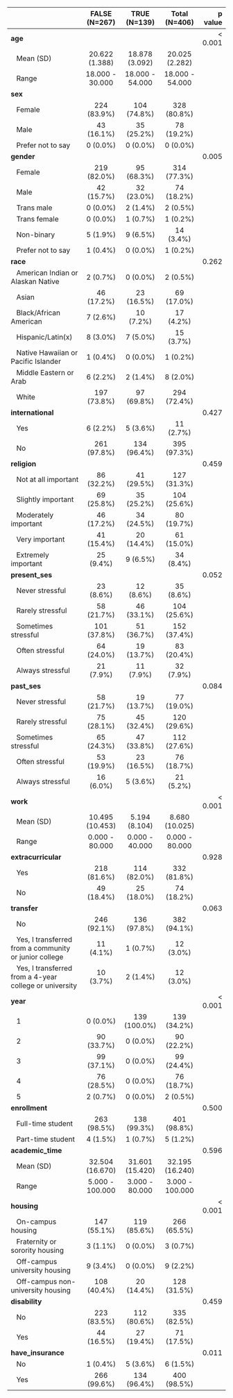 

|                                                                         |  FALSE (N=267)  |  TRUE (N=139)   |  Total (N=406)  | p value|
|:------------------------------------------------------------------------|:---------------:|:---------------:|:---------------:|-------:|
|**age**                                                                  |                 |                 |                 | < 0.001|
|&nbsp;&nbsp;&nbsp;Mean (SD)                                              | 20.622 (1.388)  | 18.878 (3.092)  | 20.025 (2.282)  |        |
|&nbsp;&nbsp;&nbsp;Range                                                  | 18.000 - 30.000 | 18.000 - 54.000 | 18.000 - 54.000 |        |
|**sex**                                                                  |                 |                 |                 |        |
|&nbsp;&nbsp;&nbsp;Female                                                 |   224 (83.9%)   |   104 (74.8%)   |   328 (80.8%)   |        |
|&nbsp;&nbsp;&nbsp;Male                                                   |   43 (16.1%)    |   35 (25.2%)    |   78 (19.2%)    |        |
|&nbsp;&nbsp;&nbsp;Prefer not to say                                      |    0 (0.0%)     |    0 (0.0%)     |    0 (0.0%)     |        |
|**gender**                                                               |                 |                 |                 |   0.005|
|&nbsp;&nbsp;&nbsp;Female                                                 |   219 (82.0%)   |   95 (68.3%)    |   314 (77.3%)   |        |
|&nbsp;&nbsp;&nbsp;Male                                                   |   42 (15.7%)    |   32 (23.0%)    |   74 (18.2%)    |        |
|&nbsp;&nbsp;&nbsp;Trans male                                             |    0 (0.0%)     |    2 (1.4%)     |    2 (0.5%)     |        |
|&nbsp;&nbsp;&nbsp;Trans female                                           |    0 (0.0%)     |    1 (0.7%)     |    1 (0.2%)     |        |
|&nbsp;&nbsp;&nbsp;Non-binary                                             |    5 (1.9%)     |    9 (6.5%)     |    14 (3.4%)    |        |
|&nbsp;&nbsp;&nbsp;Prefer not to say                                      |    1 (0.4%)     |    0 (0.0%)     |    1 (0.2%)     |        |
|**race**                                                                 |                 |                 |                 |   0.262|
|&nbsp;&nbsp;&nbsp;American Indian or Alaskan Native                      |    2 (0.7%)     |    0 (0.0%)     |    2 (0.5%)     |        |
|&nbsp;&nbsp;&nbsp;Asian                                                  |   46 (17.2%)    |   23 (16.5%)    |   69 (17.0%)    |        |
|&nbsp;&nbsp;&nbsp;Black/African American                                 |    7 (2.6%)     |    10 (7.2%)    |    17 (4.2%)    |        |
|&nbsp;&nbsp;&nbsp;Hispanic/Latin(x)                                      |    8 (3.0%)     |    7 (5.0%)     |    15 (3.7%)    |        |
|&nbsp;&nbsp;&nbsp;Native Hawaiian or Pacific Islander                    |    1 (0.4%)     |    0 (0.0%)     |    1 (0.2%)     |        |
|&nbsp;&nbsp;&nbsp;Middle Eastern or Arab                                 |    6 (2.2%)     |    2 (1.4%)     |    8 (2.0%)     |        |
|&nbsp;&nbsp;&nbsp;White                                                  |   197 (73.8%)   |   97 (69.8%)    |   294 (72.4%)   |        |
|**international**                                                        |                 |                 |                 |   0.427|
|&nbsp;&nbsp;&nbsp;Yes                                                    |    6 (2.2%)     |    5 (3.6%)     |    11 (2.7%)    |        |
|&nbsp;&nbsp;&nbsp;No                                                     |   261 (97.8%)   |   134 (96.4%)   |   395 (97.3%)   |        |
|**religion**                                                             |                 |                 |                 |   0.459|
|&nbsp;&nbsp;&nbsp;Not at all important                                   |   86 (32.2%)    |   41 (29.5%)    |   127 (31.3%)   |        |
|&nbsp;&nbsp;&nbsp;Slightly important                                     |   69 (25.8%)    |   35 (25.2%)    |   104 (25.6%)   |        |
|&nbsp;&nbsp;&nbsp;Moderately important                                   |   46 (17.2%)    |   34 (24.5%)    |   80 (19.7%)    |        |
|&nbsp;&nbsp;&nbsp;Very important                                         |   41 (15.4%)    |   20 (14.4%)    |   61 (15.0%)    |        |
|&nbsp;&nbsp;&nbsp;Extremely important                                    |    25 (9.4%)    |    9 (6.5%)     |    34 (8.4%)    |        |
|**present_ses**                                                          |                 |                 |                 |   0.052|
|&nbsp;&nbsp;&nbsp;Never stressful                                        |    23 (8.6%)    |    12 (8.6%)    |    35 (8.6%)    |        |
|&nbsp;&nbsp;&nbsp;Rarely stressful                                       |   58 (21.7%)    |   46 (33.1%)    |   104 (25.6%)   |        |
|&nbsp;&nbsp;&nbsp;Sometimes stressful                                    |   101 (37.8%)   |   51 (36.7%)    |   152 (37.4%)   |        |
|&nbsp;&nbsp;&nbsp;Often stressful                                        |   64 (24.0%)    |   19 (13.7%)    |   83 (20.4%)    |        |
|&nbsp;&nbsp;&nbsp;Always stressful                                       |    21 (7.9%)    |    11 (7.9%)    |    32 (7.9%)    |        |
|**past_ses**                                                             |                 |                 |                 |   0.084|
|&nbsp;&nbsp;&nbsp;Never stressful                                        |   58 (21.7%)    |   19 (13.7%)    |   77 (19.0%)    |        |
|&nbsp;&nbsp;&nbsp;Rarely stressful                                       |   75 (28.1%)    |   45 (32.4%)    |   120 (29.6%)   |        |
|&nbsp;&nbsp;&nbsp;Sometimes stressful                                    |   65 (24.3%)    |   47 (33.8%)    |   112 (27.6%)   |        |
|&nbsp;&nbsp;&nbsp;Often stressful                                        |   53 (19.9%)    |   23 (16.5%)    |   76 (18.7%)    |        |
|&nbsp;&nbsp;&nbsp;Always stressful                                       |    16 (6.0%)    |    5 (3.6%)     |    21 (5.2%)    |        |
|**work**                                                                 |                 |                 |                 | < 0.001|
|&nbsp;&nbsp;&nbsp;Mean (SD)                                              | 10.495 (10.453) |  5.194 (8.104)  | 8.680 (10.025)  |        |
|&nbsp;&nbsp;&nbsp;Range                                                  | 0.000 - 80.000  | 0.000 - 40.000  | 0.000 - 80.000  |        |
|**extracurricular**                                                      |                 |                 |                 |   0.928|
|&nbsp;&nbsp;&nbsp;Yes                                                    |   218 (81.6%)   |   114 (82.0%)   |   332 (81.8%)   |        |
|&nbsp;&nbsp;&nbsp;No                                                     |   49 (18.4%)    |   25 (18.0%)    |   74 (18.2%)    |        |
|**transfer**                                                             |                 |                 |                 |   0.063|
|&nbsp;&nbsp;&nbsp;No                                                     |   246 (92.1%)   |   136 (97.8%)   |   382 (94.1%)   |        |
|&nbsp;&nbsp;&nbsp;Yes, I transferred from a community or junior college  |    11 (4.1%)    |    1 (0.7%)     |    12 (3.0%)    |        |
|&nbsp;&nbsp;&nbsp;Yes, I transferred from a 4-year college or university |    10 (3.7%)    |    2 (1.4%)     |    12 (3.0%)    |        |
|**year**                                                                 |                 |                 |                 | < 0.001|
|&nbsp;&nbsp;&nbsp;1                                                      |    0 (0.0%)     |  139 (100.0%)   |   139 (34.2%)   |        |
|&nbsp;&nbsp;&nbsp;2                                                      |   90 (33.7%)    |    0 (0.0%)     |   90 (22.2%)    |        |
|&nbsp;&nbsp;&nbsp;3                                                      |   99 (37.1%)    |    0 (0.0%)     |   99 (24.4%)    |        |
|&nbsp;&nbsp;&nbsp;4                                                      |   76 (28.5%)    |    0 (0.0%)     |   76 (18.7%)    |        |
|&nbsp;&nbsp;&nbsp;5                                                      |    2 (0.7%)     |    0 (0.0%)     |    2 (0.5%)     |        |
|**enrollment**                                                           |                 |                 |                 |   0.500|
|&nbsp;&nbsp;&nbsp;Full-time student                                      |   263 (98.5%)   |   138 (99.3%)   |   401 (98.8%)   |        |
|&nbsp;&nbsp;&nbsp;Part-time student                                      |    4 (1.5%)     |    1 (0.7%)     |    5 (1.2%)     |        |
|**academic_time**                                                        |                 |                 |                 |   0.596|
|&nbsp;&nbsp;&nbsp;Mean (SD)                                              | 32.504 (16.670) | 31.601 (15.420) | 32.195 (16.240) |        |
|&nbsp;&nbsp;&nbsp;Range                                                  | 5.000 - 100.000 | 3.000 - 80.000  | 3.000 - 100.000 |        |
|**housing**                                                              |                 |                 |                 | < 0.001|
|&nbsp;&nbsp;&nbsp;On-campus housing                                      |   147 (55.1%)   |   119 (85.6%)   |   266 (65.5%)   |        |
|&nbsp;&nbsp;&nbsp;Fraternity or sorority housing                         |    3 (1.1%)     |    0 (0.0%)     |    3 (0.7%)     |        |
|&nbsp;&nbsp;&nbsp;Off-campus university housing                          |    9 (3.4%)     |    0 (0.0%)     |    9 (2.2%)     |        |
|&nbsp;&nbsp;&nbsp;Off-campus non-university housing                      |   108 (40.4%)   |   20 (14.4%)    |   128 (31.5%)   |        |
|**disability**                                                           |                 |                 |                 |   0.459|
|&nbsp;&nbsp;&nbsp;No                                                     |   223 (83.5%)   |   112 (80.6%)   |   335 (82.5%)   |        |
|&nbsp;&nbsp;&nbsp;Yes                                                    |   44 (16.5%)    |   27 (19.4%)    |   71 (17.5%)    |        |
|**have_insurance**                                                       |                 |                 |                 |   0.011|
|&nbsp;&nbsp;&nbsp;No                                                     |    1 (0.4%)     |    5 (3.6%)     |    6 (1.5%)     |        |
|&nbsp;&nbsp;&nbsp;Yes                                                    |   266 (99.6%)   |   134 (96.4%)   |   400 (98.5%)   |        |

